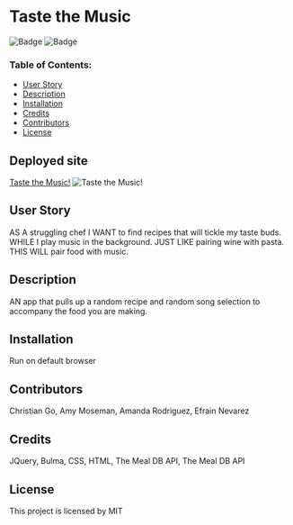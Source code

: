 # Taste the Music
 
![Badge](https://img.shields.io/static/v1?label=License&message=MIT&color=9cf)
![Badge](https://data.jsdelivr.com/v1/package/npm/bulma/badge)
 
### Table of Contents:
* [User Story](##-User-Story)
* [Description](##-Description)
* [Installation](##-Installation)
* [Credits](##-Credits)
* [Contributors](##-Contributors)
* [License](##-License)
 
## Deployed site
[Taste the Music!](https://enevarez-ops.github.io/projectOne/)
![Taste the Music!](tasteTheMusic.gif)
 
## User Story
AS A struggling chef I WANT to find recipes that will tickle my taste buds. WHILE I play music in the background. JUST LIKE pairing wine with pasta. THIS WILL pair food with music.

## Description
AN app that pulls up a random recipe and random song selection to accompany the food you are making. 
 
## Installation
Run on default browser
 
## Contributors
Christian Go, Amy Moseman, Amanda Rodriguez, Efrain Nevarez
 
## Credits
JQuery, Bulma, CSS, HTML, The Meal DB API, The Meal DB API

## License
This project is licensed by MIT